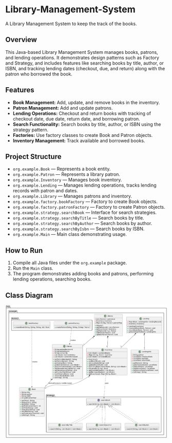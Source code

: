 # Library-Management-System
A Library Management System to keep the track of the books.

## Overview

This Java-based Library Management System manages books, patrons, and lending operations. It demonstrates design patterns such as Factory and Strategy, and includes features like searching books by title, author, or ISBN, and tracking lending dates (checkout, due, and return) along with the patron who borrowed the book.

## Features

- **Book Management:** Add, update, and remove books in the inventory.
- **Patron Management:** Add and update patrons.
- **Lending Operations:** Checkout and return books with tracking of checkout date, due date, return date, and borrowing patron.
- **Search Functionality:** Search books by title, author, or ISBN using the strategy pattern.
- **Factories:** Use factory classes to create Book and Patron objects.
- **Inventory Management:** Track available and borrowed books.

## Project Structure

- `org.example.Book` — Represents a book entity.
- `org.example.Patron` — Represents a library patron.
- `org.example.Inventory` — Manages book inventory.
- `org.example.Lending` — Manages lending operations, tracks lending records with patron and dates.
- `org.example.Library` — Manages patrons and inventory.
- `org.example.factory.bookFactory` — Factory to create Book objects.
- `org.example.factory.patronFactory` — Factory to create Patron objects.
- `org.example.strategy.searchBook` — Interface for search strategies.
- `org.example.strategy.searchByTitle` — Search books by title.
- `org.example.strategy.searchByAuthor` — Search books by author.
- `org.example.strategy.searchByIsbn` — Search books by ISBN.
- `org.example.Main` — Main class demonstrating usage.

## How to Run

1. Compile all Java files under the `org.example` package.
2. Run the `Main` class.
3. The program demonstrates adding books and patrons, performing lending operations, searching books.



## Class Diagram
![uml.png](uml.png)